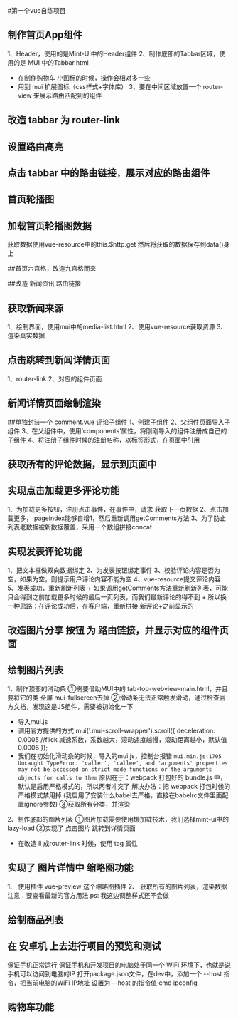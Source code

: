 #第一个vue自练项目

## 制作首页App组件
1、Header，使用的是Mint-UI中的Header组件
2、制作底部的Tabbar区域，使用的是 MUI 中的Tabbar.html
 + 在制作购物车 小图标的时候，操作会相对多一些
 + 用到 mui 扩展图标（css样式+字体库）
3、要在中间区域放置一个 router-view 来展示路由匹配到的组件

## 改造 tabbar 为 router-link

## 设置路由高亮

## 点击 tabbar 中的路由链接，展示对应的路由组件

## 首页轮播图
## 加载首页轮播图数据
获取数据使用vue-resource中的this.$http.get
然后将获取的数据保存到data()身上

##首页六宫格，改造九宫格而来

##改造 新闻资讯 路由链接
## 获取新闻来源
1、绘制界面，使用mui中的media-list.html
2、使用vue-resource获取资源
3、渲染真实数据

## 点击跳转到新闻详情页面
1、router-link
2、对应的组件页面
## 新闻详情页面绘制渲染

##单独封装一个 comment.vue 评论子组件
1、创建子组件
2、父组件页面导入子组件
3、在父组件中，使用‘components’属性，将刚刚导入的组件注册成自己的子组件
4、将注册子组件时候的注册名称，以标签形式，在页面中引用

## 获取所有的评论数据，显示到页面中

## 实现点击加载更多评论功能
1、为加载更多按钮，注册点击事件，在事件中，请求 获取下一页数据
2、点击加载更多， pageindex能够自增1，然后重新调用getComments方法
3、为了防止列表老数据被新数据覆盖，采用一个数组拼接concat

## 实现发表评论功能
1、把文本框做双向数据绑定
2、为发表按钮绑定事件
3、校验评论内容是否为空，如果为空，则提示用户评论内容不能为空
4、vue-resource提交评论内容
5、发表成功，重新刷新列表
    + 如果调用getComments方法重新刷新列表，可能只会得到之前加载更多时候的最后一页列表，而我们最新评论的得不到
    + 所以换一种思路：在评论成功后，在客户端，重新拼接 新评论+之前显示的
    
## 改造图片分享 按钮 为 路由链接，并显示对应的组件页面

## 绘制图片列表
1、制作顶部的滑动条
①需要借助MUI中的 tab-top-webview-main.html，并且要将它的类 全屏 mui-fullscreen去掉
②滑动条无法正常触发滑动，通过检查官方文档，发现这是JS组件，需要被初始化一下
+ 导入mui.js
+ 调用官方提供的方式
mui('.mui-scroll-wrapper').scroll({
	deceleration: 0.0005 //flick 减速系数，系数越大，滚动速度越慢，滚动距离越小，默认值0.0006
});
+ 我们在初始化滑动条的时候，导入的mui.js，控制台报错
`mui.min.js:1705 Uncaught TypeError: 'caller', 'callee', and 'arguments' properties may not be accessed on strict mode functions or the arguments objects for calls to them`
原因在于：webpack 打包好的 bundle.js 中，默认是启用严格模式的，所以两者冲突了
解决办法：把 webpack 打包时候的严格模式禁用掉
(我启用了安装什么babel去严格，直接在babelrc文件里面配置ignore参数)
③获取所有分类，并渲染

2、制作底部的图片列表
①图片加载需要使用懒加载技术，我们选择mint-ui中的lazy-load
②实现了 点击图片 跳转到详情页面
+ 在改造 li 成router-link 时候，使用 tag 属性

## 实现了 图片详情中 缩略图功能
1、 使用插件 vue-preview 这个缩略图插件
2、 获取所有的图片列表，渲染数据
注意：要查看最新的官方用法
ps: 我这边调整样式还不会做

## 绘制商品列表

## 在 安卓机 上去进行项目的预览和测试
保证手机正常运行
保证手机和开发项目的电脑处于同一个 WiFi 环境下，也就是说手机可以访问到电脑的IP
打开package.json文件，在dev中，添加一个 --host 指令，把当前电脑的WiFi IP地址
设置为 --host 的指令值
cmd     ipconfig


## 购物车功能